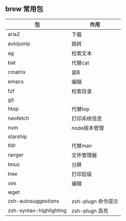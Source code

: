 ## brew 常用包

| 包                      | 作用               |
| ----------------------- | ------------------ |
| aria2                   | 下载               |
| autojump                | 跳转               |
| ag                      | 检索文本           |
| bat                     | 代替cat            |
| cmatrix                 | 装B                |
| emacs                   | 编辑               |
| fzf                     | 检索目录           |
| git                     |                    |
| htop                    | 代替top            |
| neofetch                | 打印系统信息       |
| nvm                     | node版本管理       |
| starship                |                    |
| tldr                    | 代替man            |
| ranger                  | 文件管理器         |
| tmux                    | 分屏               |
| tree                    | 打印层级           |
| vim                     | 编辑               |
| wget                    |                    |
| zsh-autosuggestions     | zsh-plugn 命令提示 |
| zsh-syntax-highlighting | zsh-plugn 高亮     |